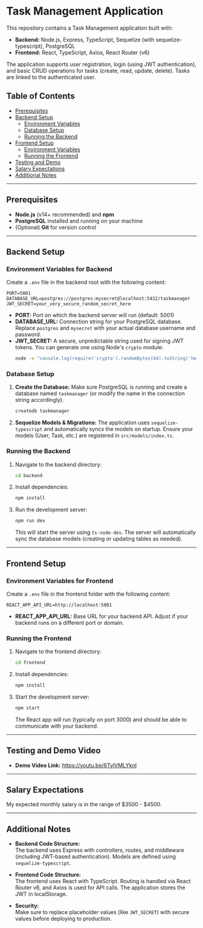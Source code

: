 # Task Management Application

This repository contains a Task Management application built with:

- **Backend:** Node.js, Express, TypeScript, Sequelize (with sequelize-typescript), PostgreSQL
- **Frontend:** React, TypeScript, Axios, React Router (v6)

The application supports user registration, login (using JWT authentication), and basic CRUD operations for tasks (create, read, update, delete). Tasks are linked to the authenticated user.

## Table of Contents

- [Prerequisites](#prerequisites)
- [Backend Setup](#backend-setup)
  - [Environment Variables](#environment-variables-for-backend)
  - [Database Setup](#database-setup)
  - [Running the Backend](#running-the-backend)
- [Frontend Setup](#frontend-setup)
  - [Environment Variables](#environment-variables-for-frontend)
  - [Running the Frontend](#running-the-frontend)
- [Testing and Demo](#testing-and-demo)
- [Salary Expectations](#salary-expectations)
- [Additional Notes](#additional-notes)

---

## Prerequisites

- **Node.js** (v14+ recommended) and **npm**
- **PostgreSQL** installed and running on your machine
- (Optional) **Git** for version control

---

## Backend Setup

### Environment Variables for Backend

Create a `.env` file in the backend root with the following content:

```dotenv
PORT=5001
DATABASE_URL=postgres://postgres:mysecret@localhost:5432/taskmanager
JWT_SECRET=your_very_secure_random_secret_here
```

- **PORT:** Port on which the backend server will run (default: 5001)
- **DATABASE_URL:** Connection string for your PostgreSQL database. Replace `postgres` and `mysecret` with your actual database username and password.
- **JWT_SECRET:** A secure, unpredictable string used for signing JWT tokens. You can generate one using Node's `crypto` module:
  ```bash
  node -e "console.log(require('crypto').randomBytes(64).toString('hex'))"
  ```

### Database Setup

1. **Create the Database:**
   Make sure PostgreSQL is running and create a database named `taskmanager` (or modify the name in the connection string accordingly).

   ```bash
   createdb taskmanager
   ```

2. **Sequelize Models & Migrations:**
   The application uses `sequelize-typescript` and automatically syncs the models on startup. Ensure your models (User, Task, etc.) are registered in `src/models/index.ts`.

### Running the Backend

1. Navigate to the backend directory:

   ```bash
   cd backend
   ```

2. Install dependencies:

   ```bash
   npm install
   ```

3. Run the development server:

   ```bash
   npm run dev
   ```

   This will start the server using `ts-node-dev`. The server will automatically sync the database models (creating or updating tables as needed).

---

## Frontend Setup

### Environment Variables for Frontend

Create a `.env` file in the frontend folder with the following content:

```dotenv
REACT_APP_API_URL=http://localhost:5001
```

- **REACT_APP_API_URL:** Base URL for your backend API. Adjust if your backend runs on a different port or domain.

### Running the Frontend

1. Navigate to the frontend directory:

   ```bash
   cd frontend
   ```

2. Install dependencies:

   ```bash
   npm install
   ```

3. Start the development server:

   ```bash
   npm start
   ```

   The React app will run (typically on port 3000) and should be able to communicate with your backend.

---

## Testing and Demo Video


- **Demo Video Link:**
  https://youtu.be/6TylVMLYknI

---

## Salary Expectations

My expected monthly salary is in the range of $3500 - $4500.


---

## Additional Notes

- **Backend Code Structure:**  
  The backend uses Express with controllers, routes, and middleware (including JWT-based authentication). Models are defined using `sequelize-typescript`.

- **Frontend Code Structure:**  
  The frontend uses React with TypeScript. Routing is handled via React Router v6, and Axios is used for API calls. The application stores the JWT in localStorage.

- **Security:**  
  Make sure to replace placeholder values (like `JWT_SECRET`) with secure values before deploying to production.